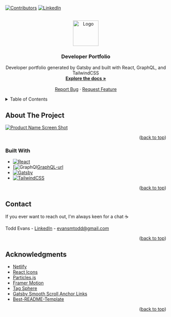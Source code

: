 <a name="readme-top"></a>

<!-- PROJECT SHIELDS -->
[![Contributors][contributors-shield]][contributors-url]
[![LinkedIn][linkedin-shield]][linkedin-url]

<!-- PROJECT LOGO -->
<br />
<div align="center">
  <a href="https://github.com/tomiev/portfolio">
    <img src="images/favicon.ico" alt="Logo" width="80" height="80">
  </a>

<h3 align="center">Developer Portfolio</h3>

  <p align="center">
    Developer portfolio generated by Gatsby and built with React, GraphQL, and TailwindCSS
    <br />
    <a href="https://github.com/tomiev/portfolio"><strong>Explore the docs »</strong></a>
    <br />
    <br />
    <a href="https://github.com/tomiev/portfolio/issues">Report Bug</a>
    ·
    <a href="https://github.com/tomiev/portfolio/issues">Request Feature</a>
  </p>
</div>



<!-- TABLE OF CONTENTS -->
<details>
  <summary>Table of Contents</summary>
  <ol>
    <li>
      <a href="#about-the-project">About The Project</a>
      <ul>
        <li><a href="#built-with">Built With</a></li>
      </ul>
    </li>
    <li><a href="#contact">Contact</a></li>
    <li><a href="#acknowledgments">Acknowledgments</a></li>
  </ol>
</details>



<!-- ABOUT THE PROJECT -->
## About The Project

[![Product Name Screen Shot][product-screenshot]](https://toddevans.dev)

<p align="right">(<a href="#readme-top">back to top</a>)</p>



### Built With

* [![React][React.js]][React-url]
* [![GraphQl][GraphQL][GraphQL-url]
* [![Gatsby][Gatsby]][Gatsby-url]
* [![TailwindCSS][TailwindCSS]][TailwindCSS-url]

<p align="right">(<a href="#readme-top">back to top</a>)</p>

<!-- CONTACT -->
## Contact

If you ever want to reach out, I'm always keen for a chat ☕️

Todd Evans - [LinkedIn](https://linkedin.com/in/todd-evans-te) - evansmtodd@gmail.com

<p align="right">(<a href="#readme-top">back to top</a>)</p>



<!-- ACKNOWLEDGMENTS -->
## Acknowledgments

* [Netlify](https://www.netlify.com/)
* [React Icons](https://react-icons.github.io/react-icons/search)
* [Particles.js](https://vincentgarreau.com/particles.js/)
* [Framer Motion](https://www.framer.com/motion/)
* [Tag Sphere](https://github.com/jjsanmartino03/react-tag-sphere)
* [Gatsby Smooth Scroll Anchor Links](https://www.gatsbyjs.com/plugins/gatsby-plugin-anchor-links/)
* [Best-README-Template](https://github.com/othneildrew/Best-README-Template)

<p align="right">(<a href="#readme-top">back to top</a>)</p>



<!-- MARKDOWN LINKS & IMAGES -->
<!-- https://www.markdownguide.org/basic-syntax/#reference-style-links -->
[contributors-shield]: https://img.shields.io/github/contributors/github_username/repo_name.svg?style=for-the-badge
[contributors-url]: https://github.com/github_username/repo_name/graphs/contributors
[forks-shield]: https://img.shields.io/github/forks/github_username/repo_name.svg?style=for-the-badge
[forks-url]: https://github.com/github_username/repo_name/network/members
[stars-shield]: https://img.shields.io/github/stars/github_username/repo_name.svg?style=for-the-badge
[stars-url]: https://github.com/github_username/repo_name/stargazers
[issues-shield]: https://img.shields.io/github/issues/github_username/repo_name.svg?style=for-the-badge
[issues-url]: https://github.com/github_username/repo_name/issues
[license-shield]: https://img.shields.io/github/license/github_username/repo_name.svg?style=for-the-badge
[license-url]: https://github.com/github_username/repo_name/blob/master/LICENSE.txt
[linkedin-shield]: https://img.shields.io/badge/-LinkedIn-black.svg?style=for-the-badge&logo=linkedin&colorB=555
[linkedin-url]: https://linkedin.com/in/linkedin_username
[product-screenshot]: images/screenshot.png
[React.js]: https://img.shields.io/badge/React-20232A?style=for-the-badge&logo=react&logoColor=61DAFB
[React-url]: https://reactjs.org/
[GraphQL]: https://img.shields.io/badge/-GraphQL-E10098?style=for-the-badge&logo=graphql&logoColor=white
[GraphQL-url]: https://graphql.org
[Gatsby]: https://img.shields.io/badge/Gatsby-%23663399.svg?style=for-the-badge&logo=gatsby&logoColor=white
[Gatsby-url]: https://www.gatsbyjs.com/
[TailwindCSS]: https://img.shields.io/badge/tailwindcss-%2338B2AC.svg?style=for-the-badge&logo=tailwind-css&logoColor=white
[TailwindCSS-url]: https://tailwindcss.com
